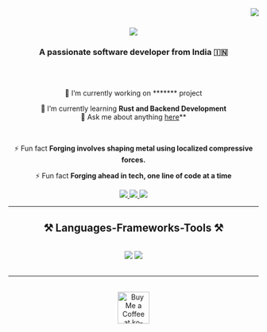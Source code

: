 <img align="right" src="https://visitor-badge.laobi.icu/badge?page_id=anujd09.anujd09" />

<h1 align="center">
    <img src="https://readme-typing-svg.herokuapp.com/?font=Righteous&size=35&center=true&vCenter=true&width=500&height=70&duration=4000&lines=Hi+There!+👋;+I'm+Anuj+Damani!;" />
</h1>

<h3 align="center">A passionate software developer from India 🇮🇳</h3>

<br/>

<div align="center">

  <br/>

  🔭 I’m currently working on ******* project
 <br/>
 
 🌱 I’m currently learning **Rust and Backend Development**
 <br/>
 💬 Ask me about  anything [here](https://github.com/anujd09/anujd09/issues)**
 
 <br/>


⚡ Fun fact **Forging involves shaping metal using localized compressive forces.**
 <br/>
 
 ⚡ Fun fact **Forging ahead in tech, one line of code at a time**
 <br/>


 </div>
 
<div align="center"> 
  <a href="mailto:anujdamani9@gmail.com">
    <img src="https://img.shields.io/badge/Gmail-333333?style=for-the-badge&logo=gmail&logoColor=red" />
  </a>
  <a href="https://linkedin.com/in/anujd09" target="_blank">
    <img src="https://img.shields.io/badge/LinkedIn-0077B5?style=for-the-badge&logo=linkedin&logoColor=white" target="_blank" />
  </a>
  <a  target="_blank">
     <img src="https://img.shields.io/badge/Portfolio-FF5722?style=for-the-badge&logo=todoist&logoColor=white" target="_blank" /> <!-- sqlite, safari, google-chrome are other good icon options -->
  </a>
</div>

 <hr/>
 
<h2 align="center">⚒️ Languages-Frameworks-Tools ⚒️</h2>
<br/>
<div align="center">
    <img src="https://skillicons.dev/icons?i=react,html,css,vscode,github,figma,tailwind,git,r" />
    <img src="https://skillicons.dev/icons?i=nodejs,javascript,typescript,express,firebase,mongodb,c,cpp,nextjs,mysql" /><br>
</div>

<br/>






<hr/>

<br/>

<div align="center">
<a href='https://ko-fi.com/V7V4RAK9C' target='_blank'><img height='64' style='border:0px;height:64px;' src='https://storage.ko-fi.com/cdn/kofi1.png?v=3' border='0' alt='Buy Me a Coffee at ko-fi.com' /></a>
</div>

<br/>


<br/>


